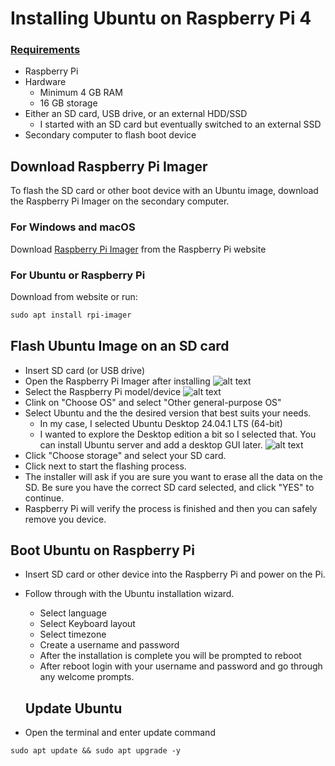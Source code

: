 # Installing Ubuntu  on Raspberry Pi 4 

### <ins>Requirements</ins>
- Raspberry Pi  
- Hardware
  - Minimum 4 GB RAM
  - 16 GB storage
- Either an SD card, USB drive, or an external HDD/SSD
  - I started with an SD card but eventually switched to an external SSD
- Secondary computer to flash boot device

## Download Raspberry Pi Imager

To flash the SD card or other boot device with an Ubuntu image, download the Raspberry Pi Imager on the secondary computer.

### For Windows and macOS
Download [Raspberry Pi Imager](https://www.raspberrypi.com/software/) from the Raspberry Pi website


### For Ubuntu or Raspberry Pi
Download from website or run:

```md
sudo apt install rpi-imager
```
## Flash Ubuntu Image on an SD card

- Insert SD card (or USB drive)
- Open the Raspberry Pi Imager after installing
![alt text](/homeserver/Raspberry-Pi/images/rpiimager.PNG)
- Select the Raspberry Pi model/device 
![alt text](homeserver/Raspberry-Pi/images/selectpi.PNG)
- Clink on "Choose OS" and select "Other general-purpose OS"
- Select Ubuntu and the the desired version that best suits your needs.
  - In my case, I selected Ubuntu Desktop 24.04.1 LTS (64-bit)
  - I wanted to explore the Desktop edition a bit so I selected that. You can install Ubuntu server and add a desktop GUI later.
![alt text](/homeserver/Raspberry-Pi/images/selectubuntu.PNG)
- Click "Choose storage" and select your SD card.
- Click next to start the flashing process.
- The installer will ask if you are sure you want to erase all the data on the SD. Be sure you have the correct SD card selected, and click "YES" to continue.
- Raspberry Pi will verify the process is finished and then you can safely remove you device.

## Boot Ubuntu on Raspberry Pi

- Insert SD card or other device into the Raspberry Pi and power on the Pi.
- Follow through with the Ubuntu installation wizard.
  - Select language
  - Select Keyboard layout
  - Select timezone
  - Create a username and password
  - After the installation is complete you will be prompted to reboot
  - After reboot login with your username and password and go through any welcome prompts.

  ## Update Ubuntu

- Open the terminal and enter update command

```md
sudo apt update && sudo apt upgrade -y
```